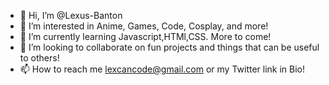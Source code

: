 - 👋 Hi, I’m @Lexus-Banton
- 👀 I’m interested in Anime, Games, Code, Cosplay, and more!
- 🌱 I’m currently learning Javascript,HTMl,CSS. More to come!
- 💞️ I’m looking to collaborate on fun projects and things that can be useful to others!
- 📫 How to reach me lexcancode@gmail.com or my Twitter link in Bio!

<!---
Lexus-Banton/Lexus-Banton is a ✨ special ✨ repository because its `README.md` (this file) appears on your GitHub profile.
You can click the Preview link to take a look at your changes.
--->

